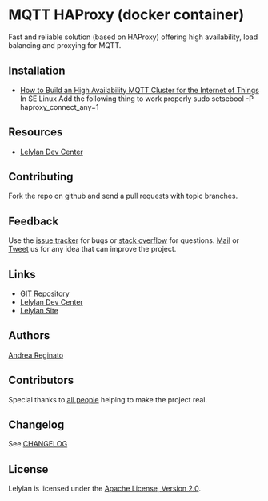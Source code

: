 # MQTT HAProxy (docker container)

Fast and reliable solution (based on HAProxy) offering high availability, load balancing and proxying for MQTT.

## Installation

* [How to Build an High Availability MQTT Cluster for the Internet of Things](https://medium.com/@lelylan/how-to-build-an-high-availability-mqtt-cluster-for-the-internet-of-things-8011a06bd000#.vc1pdedpm)
In SE Linux Add the following thing to work properly 
sudo setsebool -P haproxy_connect_any=1
## Resources

* [Lelylan Dev Center](http://dev.lelylan.com)


## Contributing

Fork the repo on github and send a pull requests with topic branches.


## Feedback

Use the [issue tracker](http://github.com/lelylan/haproxy-mqtt/issues) for bugs or [stack overflow](http://stackoverflow.com/questions/tagged/lelylan) for questions.
[Mail](mailto:dev@lelylan.com) or [Tweet](http://twitter.com/lelylan) us for any idea that can improve the project.


## Links

* [GIT Repository](http://github.com/lelylan/haproxy-mqtt)
* [Lelylan Dev Center](http://dev.lelylan.com)
* [Lelylan Site](http://lelylan.com)


## Authors

[Andrea Reginato](https://www.linkedin.com/in/andreareginato)


## Contributors

Special thanks to [all people](https://github.com/lelylan/haproxy-mqtt/graphs/contributors) helping to make the project real.


## Changelog

See [CHANGELOG](https://github.com/lelylan/haproxy-mqtt/blob/master/CHANGELOG.md)


## License

Lelylan is licensed under the [Apache License, Version 2.0](http://www.apache.org/licenses/LICENSE-2.0).
